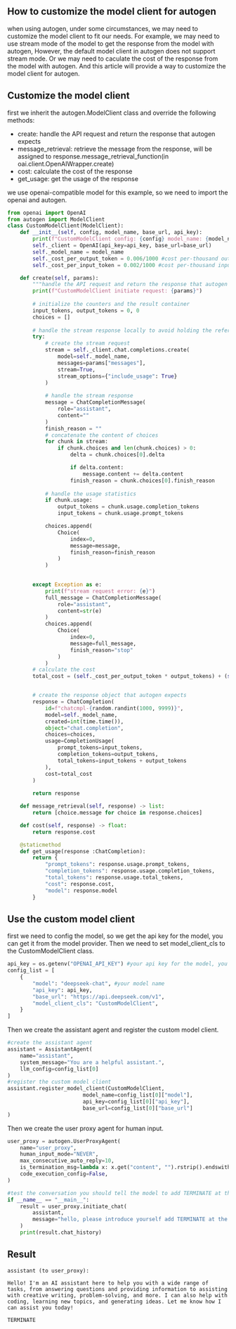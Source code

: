 ## How to customize the model client for autogen
when using autogen, under some circumstances, we may need to customize the model client to fit our needs. For example, we may need to use stream mode of the model to get the response from the model with autogen, However, the default model client in autogen does not support stream mode. Or we may need to caculate the cost of the response from the model with autogen. And this article will provide a way to customize the model client for autogen.

## Customize the model client
first we inherit the autogen.ModelClient class and override the following methods:
- create: handle the API request and return the response that autogen expects
- message_retrieval: retrieve the message from the response, will be assigned to response.message_retrieval_function(in oai.client.OpenAIWrapper.create)
- cost: calculate the cost of the response
- get_usage: get the usage of the response

we use openai-compatible model for this example, so we need to import the openai and autogen.


```python
from openai import OpenAI
from autogen import ModelClient
class CustomModelClient(ModelClient):
    def __init__(self, config, model_name, base_url, api_key):
        print(f"CustomModelClient config: {config} model_name: {model_name} base_url: {base_url} api_key: {api_key}")
        self._client = OpenAI(api_key=api_key, base_url=base_url)
        self._model_name = model_name
        self._cost_per_output_token = 0.006/1000 #cost per-thousand output token
        self._cost_per_input_token = 0.002/1000 #cost per-thousand input token

    def create(self, params):
        """handle the API request and return the response that autogen expects"""
        print(f"CustomModelClient initiate request: {params}")
        
        # initialize the counters and the result container
        input_tokens, output_tokens = 0, 0
        choices = []
        
        # handle the stream response locally to avoid holding the reference to the stream object
        try:
            # create the stream request
            stream = self._client.chat.completions.create(
                model=self._model_name,
                messages=params["messages"],
                stream=True,
                stream_options={"include_usage": True}
            )
            
            # handle the stream response
            message = ChatCompletionMessage(
                role="assistant",
                content=""
            )
            finish_reason = ""
            # concatenate the content of choices
            for chunk in stream:
                if chunk.choices and len(chunk.choices) > 0:
                    delta = chunk.choices[0].delta

                    if delta.content:
                        message.content += delta.content  
                    finish_reason = chunk.choices[0].finish_reason
                        
            # handle the usage statistics
            if chunk.usage:
                output_tokens = chunk.usage.completion_tokens
                input_tokens = chunk.usage.prompt_tokens

            choices.append(
                Choice(
                    index=0,
                    message=message,
                    finish_reason=finish_reason
                )
            )

                
        except Exception as e:
            print(f"stream request error: {e}")
            full_message = ChatCompletionMessage(
                role="assistant",
                content=str(e)
            )
            choices.append(
                Choice(
                    index=0,
                    message=full_message,
                    finish_reason="stop"
                )
            )
        # calculate the cost
        total_cost = (self._cost_per_output_token * output_tokens) + (self._cost_per_input_token * input_tokens)


        # create the response object that autogen expects
        response = ChatCompletion(
            id=f"chatcmpl-{random.randint(1000, 9999)}",
            model=self._model_name,
            created=int(time.time()),
            object="chat.completion",
            choices=choices,
            usage=CompletionUsage(
                prompt_tokens=input_tokens,
                completion_tokens=output_tokens,
                total_tokens=input_tokens + output_tokens
            ),
            cost=total_cost
        )
        
        return response

    def message_retrieval(self, response) -> list: 
        return [choice.message for choice in response.choices]

    def cost(self, response) -> float:
        return response.cost

    @staticmethod
    def get_usage(response :ChatCompletion):
        return {
            "prompt_tokens": response.usage.prompt_tokens,
            "completion_tokens": response.usage.completion_tokens,
            "total_tokens": response.usage.total_tokens,
            "cost": response.cost,
            "model": response.model
        }
```

## Use the custom model client
first we need to config the model, so we get the api key for the model, you can get it from the model provider. 
Then we need to set model_client_cls to the CustomModelClient class.
```python
api_key = os.getenv("OPENAI_API_KEY") #your api key for the model, you can get it from the model provider
config_list = [
    {
        "model": "deepseek-chat", #your model name
        "api_key": api_key,
        "base_url": "https://api.deepseek.com/v1",
        "model_client_cls": "CustomModelClient",
    }
]
```

Then we create the assistant agent and register the custom model client.
```python
#create the assistant agent
assistant = AssistantAgent(
    name="assistant",
    system_message="You are a helpful assistant.",
    llm_config=config_list[0]
)
#register the custom model client
assistant.register_model_client(CustomModelClient, 
                        model_name=config_list[0]["model"],
                        api_key=config_list[0]["api_key"],
                        base_url=config_list[0]["base_url"]
)
```

Then we create the user proxy agent for human input.
```python
user_proxy = autogen.UserProxyAgent(
    name="user_proxy",
    human_input_mode="NEVER",
    max_consecutive_auto_reply=10,
    is_termination_msg=lambda x: x.get("content", "").rstrip().endswith("TERMINATE"),
    code_execution_config=False,
)

#test the conversation you should tell the model to add TERMINATE at the end of your response, otherwise it will not stop
if __name__ == "__main__":
    result = user_proxy.initiate_chat(
        assistant,
        message="hello, please introduce yourself add TERMINATE at the end of your response"
    )
    print(result.chat_history)
```

## Result
```
assistant (to user_proxy):

Hello! I'm an AI assistant here to help you with a wide range of tasks, from answering questions and providing information to assisting with creative writing, problem-solving, and more. I can also help with coding, learning new topics, and generating ideas. Let me know how I can assist you today!

TERMINATE
```

